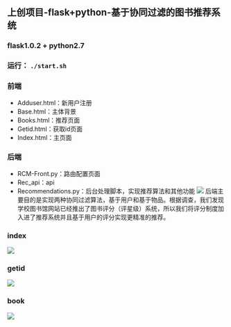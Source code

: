 ## 上创项目-flask+python-基于协同过滤的图书推荐系统

### flask1.0.2 + python2.7

### 运行： ``./start.sh``

### 前端
* Adduser.html：新用户注册
* Base.html：主体背景
* Books.html：推荐页面
* Getid.html：获取id页面
* Index.html：主页面

### 后端
* RCM-Front.py：路由配置页面
* Rec_api：api
* Recommendations.py：后台处理脚本，实现推荐算法和其他功能
![](https://i.imgur.com/Diepeh8.png)
后端主要目的是实现两种协同过滤算法，基于用户和基于物品。根据调查，我们发现学校图书馆网站已经推出了图书评分（评星级）系统，所以我们将评分制度加入进了推荐系统并且基于用户的评分实现更精准的推荐。

### index
![](https://i.imgur.com/qQzDCp0.png)

### getid
![](https://i.imgur.com/Si4F50G.png)

### book
![](https://i.imgur.com/KbTEOWP.png)

